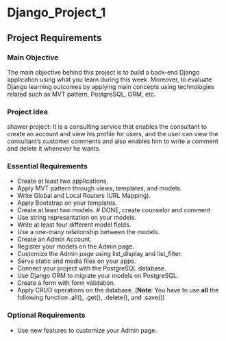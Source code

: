 # Django_Project_1

## Project Requirements

### Main Objective
The main objective behind this project is to build a back-end Django application using what you learn during this week. Moreover, to evaluate Django learning outcomes by applying main concepts using technologies related such as MVT pattern, PostgreSQL, ORM, etc.

### Project Idea

shawer project: It is a consulting service that enables the consultant to create an account and view his profile for users, and the user can view the consultant’s customer comments and also enables him to write a comment and delete it whenever he wants. 


### Essential Requirements

- Create at least two applications. 
- Apply MVT pattern through views, templates, and models. 
- Write Global and Local Routers (URL Mapping). 
- Apply Bootstrap on your templates. 
- Create at least two models. # DONE, create counselor and comment
- Use string representation on your models. 
- Write at least four different model fields. 
- Use a one-many relationship between the models.
- Create an Admin Account. 
- Register your models on the Admin page.
- Customize the Admin page using list_display and list_filter. 
- Serve static and media files on your apps. 
- Connect your project with the PostgreSQL database. 
- Use Django ORM to migrate your models on PostgreSQL. 
- Create a form with form validation.
- Apply CRUD operations on the database. (**Note**: You have to use **all** the following function .all(), .get(), .delete(), and .save())

### Optional Requirements
- Use new features to customize your Admin page.
